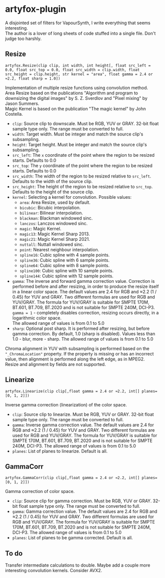 # artyfox-plugin
A disjointed set of filters for VapourSynth, I write everything that seems interesting.  
The author is a lover of long sheets of code stuffed into a single file. Don't judge too harshly.  
## Resize
`artyfox.Resize(clip clip, int width, int height[, float src_left = 0.0, float src_top = 0.0, float src_width = clip.width, float src_height = clip.height, str kernel = "area", float gamma = 2.4 or ≈2.2, float sharp = 1.0])`

Implementation of multiple resize functions using convolution method.  
Area Resize based on the publications "Algorithm and program to downsizing the digital images" by S. Z. Sverdlov and "Pixel mixing" by Jason Summers.  
Magic Kernel is based on the publication "The magic kernel" by John Costella.
* `clip`: Source clip to downscale. Must be RGB, YUV or GRAY. 32-bit float sample type only. The range must be converted to full.
* `width`: Target width. Must be integer and match the source clip's subsampling.
* `height`: Target height. Must be integer and match the source clip's subsampling.
* `src_left`: The `x` coordinate of the point where the region to be resized starts. Defaults to 0.0
* `src_top`: The `y` coordinate of the point where the region to be resized starts. Defaults to 0.0
* `src_width`: The width of the region to be resized relative to `src_left`. Defaults to the width of the source clip.
* `src_height`: The height of the region to be resized relative to `src_top`. Defaults to the height of the source clip.
* `kernel`: Selecting a kernel for convolution. Possible values:
  * `area`: Area Resize, used by default.
  * `bicubic`: Bicubic interpolation.
  * `bilinear`: Bilinear interpolation.
  * `blackman`: Blackman windowed sinc.
  * `lanczos`: Lanczos windowed sinc.
  * `magic`: Magic Kernel.
  * `magic13`: Magic Kernel Sharp 2013.
  * `magic21`: Magic Kernel Sharp 2021.
  * `nuttall`: Nuttall windowed sinc.
  * `point`: Nearest neighbour interpolation.
  * `spline16`: Cubic spline with 4 sample points.
  * `spline36`: Cubic spline with 6 sample points.
  * `spline64`: Cubic spline with 8 sample points.
  * `spline100`: Cubic spline with 10 sample points.
  * `spline144`: Cubic spline with 12 sample points.
* `gamma`: The inverse and forward gamma correction value. Correction is performed before and after resizing, in order to produce the resize itself in a linear color space. The default values ​​are 2.4 for RGB and ≈2.2 (1 / 0.45) for YUV and GRAY. Two different formulas are used for RGB and YUV/GRAY. The formula for YUV/GRAY is suitable for SMPTE 170M, BT.601, BT.709, BT.2020 and is not suitable for SMPTE 240M, DCI-P3.  
`gamma = 1` - completely disables correction, resizing occurs directly, in a logarithmic color space.  
The allowed range of values ​​is from 0.1 to 5.0
* `sharp`: Optional post sharp. It is performed after resizing, but before gamma correction. By default, 1.0 (sharp is disabled). Values ​​​​less than 1.0 - blur, more - sharp. The allowed range of values ​​is from 0.1 to 5.0

Chroma alignment in YUV with subsampling is performed based on the `"_ChromaLocation"` property. If the property is missing or has an incorrect value, then alignment is performed along the left edge, as in MPEG2.  
Resize and alignment by fields are not supported.

## Linearize
`artyfox.Linearize(clip clip[,float gamma = 2.4 or ≈2.2, int[] planes=[0, 1, 2]])`

Inverse gamma correction (linearization) of the color space.
* `clip`: Source clip to linearize. Must be RGB, YUV or GRAY. 32-bit float sample type only. The range must be converted to full.
* `gamma`: Inverse gamma correction value. The default values ​​are 2.4 for RGB and ≈2.2 (1 / 0.45) for YUV and GRAY. Two different formulas are used for RGB and YUV/GRAY. The formula for YUV/GRAY is suitable for SMPTE 170M, BT.601, BT.709, BT.2020 and is not suitable for SMPTE 240M, DCI-P3. The allowed range of values ​​is from 0.1 to 5.0
* `planes`: List of planes to linearize. Default is all.

## GammaCorr
`artyfox.GammaCorr(clip clip[,float gamma = 2.4 or ≈2.2, int[] planes=[0, 1, 2]])`

Gamma correction of color space.
* `clip`: Source clip for gamma correction. Must be RGB, YUV or GRAY. 32-bit float sample type only. The range must be converted to full.
* `gamma`: Gamma correction value. The default values ​​are 2.4 for RGB and ≈2.2 (1 / 0.45) for YUV and GRAY. Two different formulas are used for RGB and YUV/GRAY. The formula for YUV/GRAY is suitable for SMPTE 170M, BT.601, BT.709, BT.2020 and is not suitable for SMPTE 240M, DCI-P3. The allowed range of values ​​is from 0.1 to 5.0
* `planes`: List of planes to be gamma corrected. Default is all.
## To do
Transfer intermediate calculations to double.
Maybe add a couple more interesting convolution kernels.
Consider AVX2.
